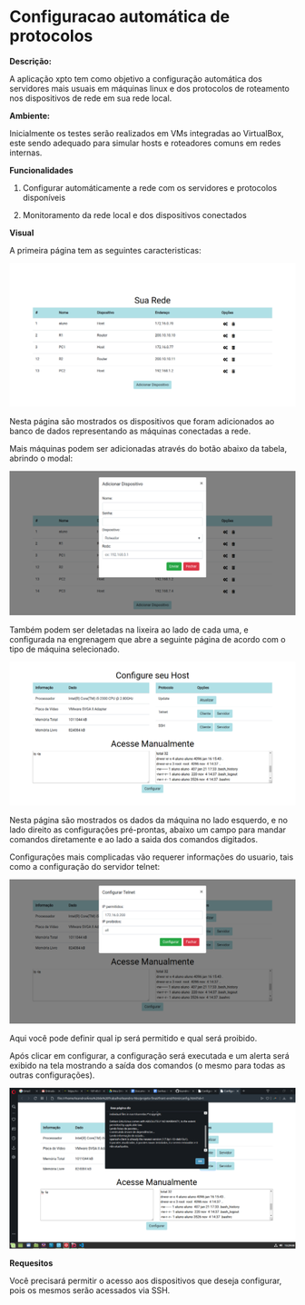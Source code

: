 # Configuracao automática de protocolos

**Descrição:**

A aplicação xpto tem como objetivo a configuração automática dos servidores mais usuais em máquinas linux e dos protocolos de roteamento nos dispositivos de rede em sua rede local.

**Ambiente:**

Inicialmente os testes serão realizados em VMs integradas ao VirtualBox, este sendo adequado para simular hosts e roteadores comuns em redes internas.

**Funcionalidades**

  1. Configurar automáticamente a rede com os servidores e protocolos disponíveis
  
  2. Monitoramento da rede local e dos dispositivos conectados

**Visual**

A primeira página tem as seguintes caracteristicas:

![página 1](imagens/p1.png)

Nesta página são mostrados os dispositivos que foram adicionados ao banco de dados representando as máquinas conectadas a rede.

Mais máquinas podem ser adicionadas através do botão abaixo da tabela, abrindo o modal:

![adiciona](imagens/adddisp.png)

Também podem ser deletadas na lixeira ao lado de cada uma, e configurada na engrenagem que abre a seguinte página de acordo com o tipo de máquina selecionado.

![página 2](imagens/p2.png)

Nesta página são mostrados os dados da máquina no lado esquerdo, e no lado direito as configurações pré-prontas, abaixo um campo para mandar comandos diretamente e ao lado a saida dos comandos digitados.

Configurações mais complicadas vão requerer informações do usuario, tais como a configuração do servidor telnet:

![telnet](imagens/telnet.png)

Aqui você pode definir qual ip será permitido e qual será proibido.

Após clicar em configurar, a configuração será executada e um alerta será exibido na tela mostrando a saída dos comandos (o mesmo para todas as outras configurações).

![alerta](imagens/alerta.png)

**Requesitos**

Você precisará permitir o acesso aos dispositivos que deseja configurar, pois os mesmos serão acessados via SSH.